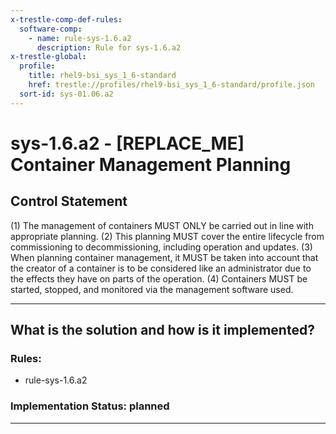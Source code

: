 ```yaml
---
x-trestle-comp-def-rules:
  software-comp:
    - name: rule-sys-1.6.a2
      description: Rule for sys-1.6.a2
x-trestle-global:
  profile:
    title: rhel9-bsi_sys_1_6-standard
    href: trestle://profiles/rhel9-bsi_sys_1_6-standard/profile.json
  sort-id: sys-01.06.a2
---
```


# sys-1.6.a2 - \[REPLACE_ME\] Container Management Planning

## Control Statement

(1) The management of containers MUST ONLY be carried out in line with appropriate planning. (2) This planning MUST cover the entire lifecycle from commissioning to decommissioning, including operation and updates. (3) When planning container management, it MUST be taken into account that the creator of a container is to be considered like an administrator due to the effects they have on parts of the operation. (4) Containers MUST be started, stopped, and monitored via the management software used.

______________________________________________________________________

## What is the solution and how is it implemented?

<!-- For implementation status enter one of: implemented, partial, planned, alternative, not-applicable -->

<!-- Note that the list of rules under ### Rules: is read-only and changes will not be captured after assembly to JSON -->

<!-- Add control implementation description here for control: sys-1.6.a2 -->

### Rules:

  - rule-sys-1.6.a2

### Implementation Status: planned

______________________________________________________________________

